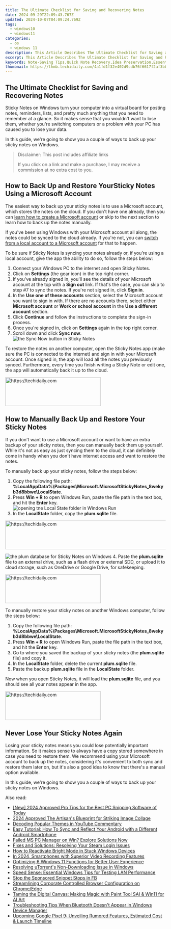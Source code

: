 ```yaml
---
title: The Ultimate Checklist for Saving and Recovering Notes
date: 2024-09-29T22:09:43.767Z
updated: 2024-10-07T04:09:24.769Z
tags:
  - windows10
  - windows11
categories:
  - os
  - windows 11
description: This Article Describes The Ultimate Checklist for Saving and Recovering Notes
excerpt: This Article Describes The Ultimate Checklist for Saving and Recovering Notes
keywords: Note-Saving Tips,Quick Note Recovery,Idea Preservation,Essential Note Hacks,Effective Notes Saving,Recover Lost Memos,Best Note Strategies
thumbnail: https://thmb.techidaily.com/4a1fd1f32e402d9cdb76f6617f2af3bb610c32d546a576cbb651a68afaa24695.jpg
---
```


## The Ultimate Checklist for Saving and Recovering Notes

 Sticky Notes on Windows turn your computer into a virtual board for posting notes, reminders, lists, and pretty much anything that you need to remember at a glance. So it makes sense that you wouldn't want to lose them, whether you're switching computers or a problem with your PC has caused you to lose your data.

 In this guide, we're going to show you a couple of ways to back up your sticky notes on Windows.

>  Disclaimer: This post includes affiliate links
>
>  If you click on a link and make a purchase, I may receive a commission at no extra cost to you.
>

## How to Back Up and Restore YourSticky Notes Using a Microsoft Account

 The easiest way to back up your sticky notes is to use a Microsoft account, which stores the notes on the cloud. If you don't have one already, then you can [learn how to create a Microsoft account](https://www.makeuseof.com/your-microsoft-account-things-windows-user-should-know/) or skip to the next section to learn how to back up the notes manually.

 If you've been using Windows with your Microsoft account all along, the notes could be synced to the cloud already. If you're not, you can [switch from a local account to a Microsoft account](https://www.makeuseof.com/windows-switch-local-account-to-microsoft-account/) for that to happen.

 To be sure if Sticky Notes is syncing your notes already or, if you're using a local account, give the app the ability to do so, follow the steps below:

1. Connect your Windows PC to the internet and open Sticky Notes.
2. Click on **Settings** (the gear icon) in the top right corner.
3. If you've already signed in, you'll see the details of your Microsoft account at the top with a **Sign out** link. If that's the case, you can skip to step #7 to sync the notes. If you're not signed in, click **Sign in**.
4. In the **Use one of these accounts** section, select the Microsoft account you want to sign in with. If there are no accounts there, select either **Microsoft account** or **Work or school account** in the **Use a different account** section.
5. Click **Continue** and follow the instructions to complete the sign-in process.
6. Once you're signed in, click on **Settings** again in the top right corner.
7. Scroll down and click **Sync now**.  
![the Sync Now button in Sticky Notes](https://static1.makeuseofimages.com/wordpress/wp-content/uploads/wm/2023/07/sync-now-button-in-sticky-notes.jpg)

 To restore the notes on another computer, open the Sticky Notes app (make sure the PC is connected to the internet) and sign in with your Microsoft account. Once signed in, the app will load all the notes you previously synced. Furthermore, every time you finish writing a Sticky Note or edit one, the app will automatically back it up to the cloud.

<!-- affiliate ads begin -->
<a href="https://aligracehair.sjv.io/c/5597632/1975802/19272" target="_top" id="1975802">
  <img src="//a.impactradius-go.com/display-ad/19272-1975802" border="0" alt="https://techidaily.com" width="300" height="90"/>
</a>
<img height="0" width="0" src="https://aligracehair.sjv.io/i/5597632/1975802/19272" style="position:absolute;visibility:hidden;" border="0" />
<!-- affiliate ads end -->

## How to Manually Back Up and Restore Your Sticky Notes

 If you don't want to use a Microsoft account or want to have an extra backup of your sticky notes, then you can manually back them up yourself. While it's not as easy as just syncing them to the cloud, it can definitely come in handy when you don't have internet access and want to restore the notes.

 To manually back up your sticky notes, follow the steps below:

1. Copy the following file path: **%LocalAppData%\\Packages\\Microsoft.MicrosoftStickyNotes\_8wekyb3d8bbwe\\LocalState**.
2. Press **Win + R** to open Windows Run, paste the file path in the text box, and hit the **Enter** key.  
![opening tne Local State folder in Windows Run](https://static1.makeuseofimages.com/wordpress/wp-content/uploads/wm/2023/07/opening-local-state-folder-in-windows-run.jpg)
3. In the **LocalState** folder, copy the **plum.sqlite** file.  

<!-- affiliate ads begin -->
<a href="https://appsumo.8odi.net/c/5597632/2111982/7443" target="_top" id="2111982">
  <img src="//a.impactradius-go.com/display-ad/7443-2111982" border="0" alt="https://techidaily.com" width="728" height="90"/>
</a>
<img height="0" width="0" src="https://appsumo.8odi.net/i/5597632/2111982/7443" style="position:absolute;visibility:hidden;" border="0" />
<!-- affiliate ads end -->

![the plum database for Sticky Notes on Windows](https://static1.makeuseofimages.com/wordpress/wp-content/uploads/wm/2023/07/the-plum-database-for-sticky-notes-on-windows.jpg)
4. Paste the **plum.sqlite** file to an external drive, such as a flash drive or external SDD, or upload it to cloud storage, such as OneDrive or Google Drive, for safekeeping.

<!-- affiliate ads begin -->
<a href="https://aligracehair.sjv.io/c/5597632/1948949/19272" target="_top" id="1948949">
  <img src="//a.impactradius-go.com/display-ad/19272-1948949" border="0" alt="https://techidaily.com" width="300" height="90"/>
</a>
<img height="0" width="0" src="https://aligracehair.sjv.io/i/5597632/1948949/19272" style="position:absolute;visibility:hidden;" border="0" />
<!-- affiliate ads end -->

 To manually restore your sticky notes on another Windows computer, follow the steps below:

1. Copy the following file path: **%LocalAppData%\\Packages\\Microsoft.MicrosoftStickyNotes\_8wekyb3d8bbwe\\LocalState**.
2. Press **Win + R** to open Windows Run, paste the file path in the text box, and hit the **Enter** key.
3. Go to where you saved the backup of your sticky notes (the **plum.sqlite** file) and copy it.
4. In the **LocalState** folder, delete the current **plum.sqlite** file.
5. Paste the backup **plum.sqlite** file in the **LocalState** folder.

 Now when you open Sticky Notes, it will load the **plum.sqlite** file, and you should see all your notes appear in the app.

<!-- affiliate ads begin -->
<a href="https://wigfever.sjv.io/c/5597632/2005196/22899" target="_top" id="2005196">
  <img src="//a.impactradius-go.com/display-ad/22899-2005196" border="0" alt="https://techidaily.com" width="300" height="90"/>
</a>
<img height="0" width="0" src="https://wigfever.sjv.io/i/5597632/2005196/22899" style="position:absolute;visibility:hidden;" border="0" />
<!-- affiliate ads end -->

## Never Lose Your Sticky Notes Again

 Losing your sticky notes means you could lose potentially important information. So it makes sense to always have a copy stored somewhere in case you need to restore them. We recommend using your Microsoft account to back up the notes, considering it's convenient to both sync and restore them later on, but it's also a good idea to know that there's a manual option available.

 In this guide, we're going to show you a couple of ways to back up your sticky notes on Windows.

<ins class="adsbygoogle"
      style="display:block"
      data-ad-client="ca-pub-7571918770474297"
      data-ad-slot="8358498916"
      data-ad-format="auto"
      data-full-width-responsive="true"></ins>
    

<span class="atpl-alsoreadstyle">Also read:</span>
<div><ul>
<li><a href="https://screen-recording.techidaily.com/new-2024-approved-pro-tips-for-the-best-pc-snipping-software-of-today/"><u>[New] 2024 Approved Pro Tips for the Best PC Snipping Software of Today</u></a></li>
<li><a href="https://fox-info.techidaily.com/2024-approved-the-artisans-blueprint-for-striking-image-collage/"><u>2024 Approved The Artisan's Blueprint for Striking Image Collage</u></a></li>
<li><a href="https://extra-resources.techidaily.com/decoding-popular-themes-in-youtube-commentary/"><u>Decoding Popular Themes in YouTube Commentary</u></a></li>
<li><a href="https://fox-pages.techidaily.com/easy-tutorial-how-to-sync-and-reflect-your-android-with-a-different-android-smartphone/"><u>Easy Tutorial: How To Sync and Reflect Your Android with a Different Android Smartphone</u></a></li>
<li><a href="https://windows11.techidaily.com/failed-ms-pc-manager-on-win-explore-solutions-now/"><u>Failed MS PC Manager on Win? Explore Solutions Now</u></a></li>
<li><a href="https://win-answers.techidaily.com/fixes-and-solutions-resolving-your-steam-login-issues/"><u>Fixes and Solutions: Resolving Your Steam Login Issues</u></a></li>
<li><a href="https://windows11.techidaily.com/how-to-reactivate-bright-mode-in-stuck-windows-devices/"><u>How to Reactivate Bright Mode in Stuck Windows Devices</u></a></li>
<li><a href="https://extra-approaches.techidaily.com/in-2024-smartphones-with-superior-video-recording-features/"><u>In 2024, Smartphones with Superior Video Recording Features</u></a></li>
<li><a href="https://windows11.techidaily.com/optimizing-6-windows-11-functions-for-better-user-experience/"><u>Optimizing 6 Windows 11 Functions for Better User Experience</u></a></li>
<li><a href="https://windows11.techidaily.com/resolving-utorrents-non-downloading-issue-in-windows/"><u>Resolving uTorrent's Non-Downloading Issue in Windows</u></a></li>
<li><a href="https://windows11.techidaily.com/speed-sense-essential-windows-tips-for-testing-lan-performance/"><u>Speed Sense: Essential Windows Tips for Testing LAN Performance</u></a></li>
<li><a href="https://facebook-video-files.techidaily.com/stop-the-sponsored-snippet-stops-in-fb/"><u>Stop the Sponsored Snippet Stops in FB</u></a></li>
<li><a href="https://windows11.techidaily.com/streamlining-corporate-controlled-browser-configuration-on-chromeedge/"><u>Streamlining Corporate Controlled Browser Configuration on Chrome/Edge</u></a></li>
<li><a href="https://windows11.techidaily.com/taming-the-digital-canvas-making-magic-with-paint-tool-sai-and-win11-for-ai-art/"><u>Taming the Digital Canvas: Making Magic with Paint Tool SAI & Win11 for AI Art</u></a></li>
<li><a href="https://win-howtos.techidaily.com/troubleshooting-tips-when-bluetooth-doesnt-appear-in-windows-device-manager/"><u>Troubleshooting Tips When Bluetooth Doesn't Appear in Windows Device Manager</u></a></li>
<li><a href="https://tech-renaissance.techidaily.com/upcoming-google-pixel-9-unveiling-rumored-features-estimated-cost-and-launch-timeline/"><u>Upcoming Google Pixel 9: Unveiling Rumored Features, Estimated Cost & Launch Timeline</u></a></li>
</ul></div>

